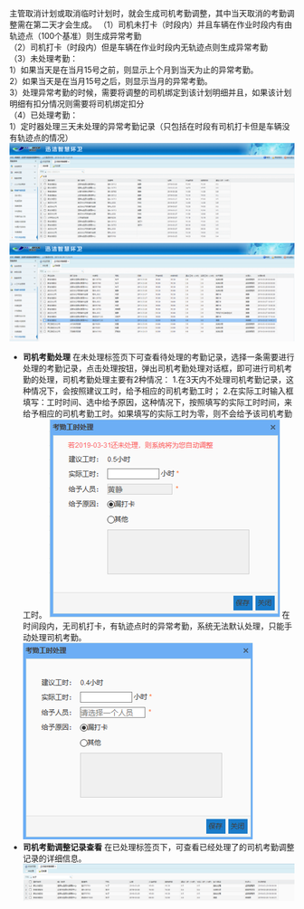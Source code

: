  主管取消计划或取消临时计划时，就会生成司机考勤调整，其中当天取消的考勤调整需在第二天才会生成。
（1）司机未打卡（时段内）并且车辆在作业时段内有由轨迹点（100个基准）则生成异常考勤  
（2）司机打卡（时段内）但是车辆在作业时段内无轨迹点则生成异常考勤  
（3）未处理考勤：  
1）如果当天是在当月15号之前，则显示上个月到当天为止的异常考勤。  
2）如果当天是在当月15号之后，则显示当月的异常考勤。  
3）处理异常考勤的时候，需要将调整的司机绑定到该计划明细并且，如果该计划明细有扣分情况则需要将司机绑定扣分  
（4）已处理考勤：  
1）定时器处理三天未处理的异常考勤记录（只包括在时段有司机打卡但是车辆没有轨迹点的情况）
![](images/2022.png)![](images/2023.png)
* **司机考勤处理**
             在未处理标签页下可查看待处理的考勤记录，选择一条需要进行处理的考勤记录，点击处理按钮，弹出司机考勤处理对话框，即可进行司机考勤的处理，司机考勤处理主要有2种情况：
1.在3天内不处理司机考勤记录，这种情况下，会按照建议工时，给予相应的司机考勤工时；
2.在实际工时输入框填写：工时时间、选中给予原因，这种情况下，按照填写的实际工时时间，来给予相应的司机考勤工时。如果填写的实际工时为零，则不会给予该司机考勤工时。
![](images/2024.png)
             在时间段内，无司机打卡，有轨迹点时的异常考勤，系统无法默认处理，只能手动处理司机考勤。
![](images/2025.png)
* **司机考勤调整记录查看**
             在已处理标签页下，可查看已经处理了的司机考勤调整记录的详细信息。
![](images/2026.png)